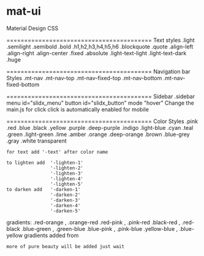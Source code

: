 # mat-ui
Material Design CSS

=========================================
                Text styles
    .light
    .semilight
    .semibold
    .bold
    .h1,h2,h3,h4,h5,h6
    .blockquote
    .quote
    .align-left
    .align-right
    .align-center
    .fixed
    .absolute
    .light-text-light
    .light-text-dark
    .huge

=========================================
            Navigation bar Styles
    .mt-nav
    .mt-nav-top
    .mt-nav-fixed-top
    .mt-nav-bottom
    .mt-nav-fixed-bottom


=========================================
                Sidebar
      .sidebar
      menu id="slidx_menu"
      button id="slidx_button"
      mode "hover"
            Change the main.js for click
            click is automatically enabled for mobile

=========================================
              Color Styles
    .pink
    .red
    .blue
    .black
    .yellow
    .purple
    .deep-purple
    .indigo
    .light-blue
    .cyan
    .teal
    .green
    .light-green
    .lime
    .amber
    .orange
    .deep-orange
    .brown
    .blue-grey
    .gray
    .white
    transparent

    for text add '-text' after color name

    to lighten add  '-lighten-1'
                    '-lighten-2'
                    '-lighten-3'
                    '-lighten-4'
                    '-lighten-5'
    to darken add   '-darken-1'
                    '-darken-2'
                    '-darken-3'
                    '-darken-4'
                    '-darken-5'
   gradients:
      .red-orange , .orange-red
      .red-pink , .pink-red
      .black-red , .red-black
      .blue-green , .green-blue
      .blue-pink , .pink-blue
      .yellow-blue , .blue-yellow
      gradients added from

    more of pure beauty will be added just wait
